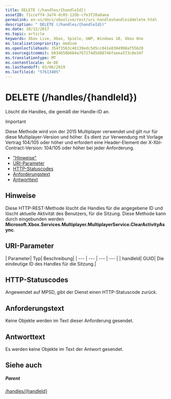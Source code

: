 ```yaml
---
title: DELETE (/handles/{handleId})
assetID: 71cceff4-3a74-dc05-12db-cfe3f20a8aea
permalink: en-us/docs/xboxlive/rest/uri-handleshandleiddelete.html
description: " DELETE (/handles/{handleId})"
ms.date: 10/12/2017
ms.topic: article
keywords: Xbox Live, Xbox, Spiele, UWP, Windows 10, Xbox One
ms.localizationpriority: medium
ms.openlocfilehash: 354f3563c48139edc5d5cc041e8304998af55620
ms.sourcegitcommit: b034650b684a767274d5d88746faeea373c8e34f
ms.translationtype: MT
ms.contentlocale: de-DE
ms.lasthandoff: 03/06/2019
ms.locfileid: "57613405"
---
```

# <a name="delete-handleshandleid"></a>DELETE (/handles/{handleId})
Löscht die Handles, die gemäß der Handle-ID an.

> [!IMPORTANT]
> Diese Methode wird von der 2015 Multiplayer verwendet und gilt nur für diese Multiplayer-Version und höher. Es dient zur Verwendung mit Vorlage Vertrag 104/105 oder höher und erfordert eine Header-Element der X-Xbl-Contract-Version: 104/105 oder höher bei jeder Anforderung.

  * ["Hinweise"](#ID4ET)
  * [URI-Parameter](#ID4EAB)
  * [HTTP-Statuscodes](#ID4ELB)
  * [Anforderungstext](#ID4ESB)
  * [Antworttext](#ID4E4B)

<a id="ID4ET"></a>


## <a name="remarks"></a>Hinweise
Diese HTTP-REST-Methode löscht die Handles für die angegebene ID und löscht aktuelle Aktivität des Benutzers, für die Sitzung. Diese Methode kann durch eingebunden werden **Microsoft.Xbox.Services.Multiplayer.MultiplayerService.ClearActivityAsync**.  
<a id="ID4EAB"></a>


## <a name="uri-parameters"></a>URI-Parameter

| Parameter| Typ| Beschreibung|
| --- | --- | --- | --- |
| handleId| GUID| Die eindeutige ID des Handles für die Sitzung.|

<a id="ID4ELB"></a>


## <a name="http-status-codes"></a>HTTP-Statuscodes
Angewendet auf MPSD, gibt der Dienst einen HTTP-Statuscode zurück.  
<a id="ID4ESB"></a>


## <a name="request-body"></a>Anforderungstext

Keine Objekte werden im Text dieser Anforderung gesendet.

<a id="ID4E4B"></a>


## <a name="response-body"></a>Antworttext

Es werden keine Objekte im Text der Antwort gesendet.

<a id="ID4EIC"></a>


## <a name="see-also"></a>Siehe auch

<a id="ID4EKC"></a>


##### <a name="parent"></a>Parent

[/handles/{handleId}](uri-handleshandleid.md)
